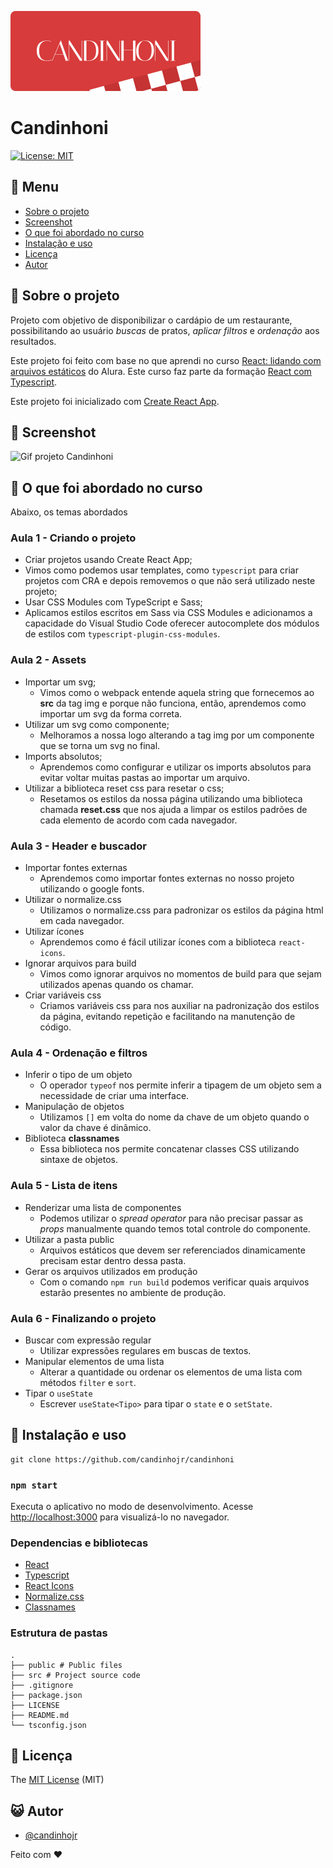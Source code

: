 ![Logo](https://github.com/candinhojr/candinhoni/blob/master/src/assets/logo.svg)

# Candinhoni

[![License: MIT](https://img.shields.io/badge/License-MIT-yellow.svg)](https://github.com/candinhojr/candinhoni/blob/master/LICENSE)

## :bookmark_tabs: Menu

- [Sobre o projeto](#scroll-sobre-o-projeto)
- [Screenshot](#rice_scene-screenshot)
- [O que foi abordado no curso](#blue_book-o-que-foi-abordado-no-curso)
- [Instalação e uso](#floppy_disk-instalação-e-uso)
- [Licença](#memo-licença)
- [Autor](#smiley_cat-autor)

## :scroll: Sobre o projeto

Projeto com objetivo de disponibilizar o cardápio de um restaurante, possibilitando ao usuário _buscas_ de pratos, _aplicar filtros_ e _ordenação_ aos resultados.

Este projeto foi feito com base no que aprendi no curso [React: lidando com arquivos estáticos](https://cursos.alura.com.br/course/react-arquivos-estaticos) do Alura. Este curso faz parte da formação [React com Typescript](https://cursos.alura.com.br/formacao-react-ts).

Este projeto foi inicializado com [Create React App](https://github.com/facebook/create-react-app).

## :rice_scene: Screenshot

![Gif projeto Candinhoni](https://github.com/candinhojr/candinhoni/blob/master/Candinhoni.gif)

## :blue_book: O que foi abordado no curso

Abaixo, os temas abordados

### Aula 1 - Criando o projeto

- Criar projetos usando Create React App;
- Vimos como podemos usar templates, como `typescript` para criar projetos com CRA e depois removemos o que não será utilizado neste projeto;
- Usar CSS Modules com TypeScript e Sass;
- Aplicamos estilos escritos em Sass via CSS Modules e adicionamos a capacidade do Visual Studio Code oferecer autocomplete dos módulos de estilos com `typescript-plugin-css-modules`.

### Aula 2 - Assets

- Importar um svg;
  - Vimos como o webpack entende aquela string que fornecemos ao **src** da tag img e porque não funciona, então, aprendemos como importar um svg da forma correta.
- Utilizar um svg como componente;
  - Melhoramos a nossa logo alterando a tag img por um componente que se torna um svg no final.
- Imports absolutos;
  - Aprendemos como configurar e utilizar os imports absolutos para evitar voltar muitas pastas ao importar um arquivo.
- Utilizar a biblioteca reset css para resetar o css;
  - Resetamos os estilos da nossa página utilizando uma biblioteca chamada **reset.css** que nos ajuda a limpar os estilos padrões de cada elemento de acordo com cada navegador.

### Aula 3 - Header e buscador

- Importar fontes externas
  - Aprendemos como importar fontes externas no nosso projeto utilizando o google fonts.
- Utilizar o normalize.css
  - Utilizamos o normalize.css para padronizar os estilos da página html em cada navegador.
- Utilizar ícones
  - Aprendemos como é fácil utilizar ícones com a biblioteca `react-icons`.
- Ignorar arquivos para build
  - Vimos como ignorar arquivos no momentos de build para que sejam utilizados apenas quando os chamar.
- Criar variáveis css
  - Criamos variáveis css para nos auxiliar na padronização dos estilos da página, evitando repetição e facilitando na manutenção de código.

### Aula 4 - Ordenação e filtros

- Inferir o tipo de um objeto
  - O operador `typeof` nos permite inferir a tipagem de um objeto sem a necessidade de criar uma interface.
- Manipulação de objetos
  - Utilizamos `[]` em volta do nome da chave de um objeto quando o valor da chave é dinâmico.
- Biblioteca **classnames**
  - Essa biblioteca nos permite concatenar classes CSS utilizando sintaxe de objetos.

### Aula 5 - Lista de itens

- Renderizar uma lista de componentes
  - Podemos utilizar o _spread operator_ para não precisar passar as _props_ manualmente quando temos total controle do componente.
- Utilizar a pasta public
  - Arquivos estáticos que devem ser referenciados dinamicamente precisam estar dentro dessa pasta.
- Gerar os arquivos utilizados em produção
  - Com o comando `npm run build` podemos verificar quais arquivos estarão presentes no ambiente de produção.

### Aula 6 - Finalizando o projeto

- Buscar com expressão regular
  - Utilizar expressões regulares em buscas de textos.
- Manipular elementos de uma lista
  - Alterar a quantidade ou ordenar os elementos de uma lista com métodos `filter` e `sort`.
- Tipar o `useState`
  - Escrever `useState<Tipo>` para tipar o `state` e o `setState`.

## :floppy_disk: Instalação e uso

```
git clone https://github.com/candinhojr/candinhoni
```

### `npm start`

Executa o aplicativo no modo de desenvolvimento.
Acesse [http://localhost:3000](http://localhost:3000) para visualizá-lo no navegador.

### Dependencias e bibliotecas

- [React](https://pt-br.reactjs.org/docs/create-a-new-react-app.html)
- [Typescript](https://www.typescriptlang.org/pt/)
- [React Icons](https://react-icons.github.io/react-icons/)
- [Normalize.css](https://necolas.github.io/normalize.css/)
- [Classnames](https://github.com/JedWatson/classnames#readme)

### Estrutura de pastas

```
.
├── public # Public files
├── src # Project source code
├── .gitignore
├── package.json
├── LICENSE
├── README.md
└── tsconfig.json
```

## :memo: Licença

The [MIT License](https://github.com/candinhojr/candinhoni/blob/master/LICENSE) (MIT)

## :smiley_cat: Autor

- [@candinhojr](https://candinhojr.github.io/)

Feito com ❤️
